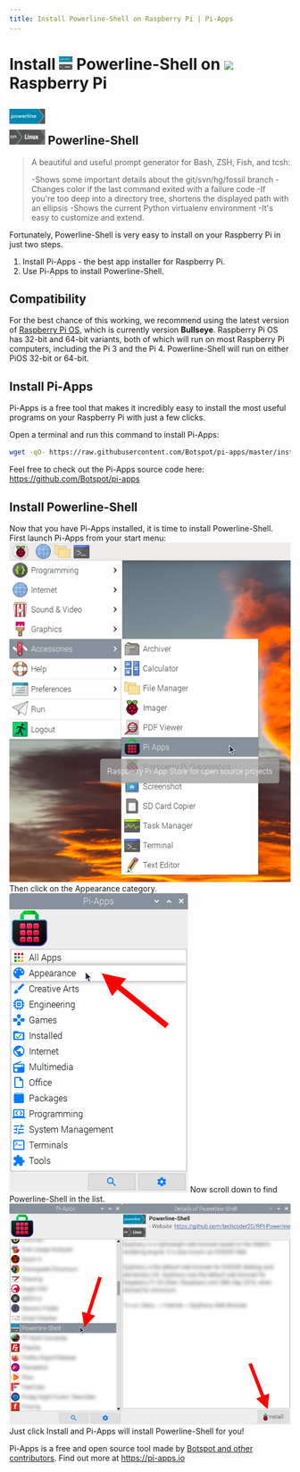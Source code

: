 ```yaml
---
title: Install Powerline-Shell on Raspberry Pi | Pi-Apps
---
```

<div class="simple-install-content content">

# Install <img src="/img/app-icons/Powerline-Shell/icon-64.png" height=24> Powerline-Shell on <img src=https://www.vectorlogo.zone/logos/raspberrypi/raspberrypi-icon.svg height=24> Raspberry Pi

## <img src="/img/app-icons/Powerline-Shell/icon-64.png"> Powerline-Shell
> A beautiful and useful prompt generator for Bash, ZSH, Fish, and tcsh:
> 
> -Shows some important details about the git/svn/hg/fossil branch
> -Changes color if the last command exited with a failure code
> -If you're too deep into a directory tree, shortens the displayed path with an ellipsis
> -Shows the current Python virtualenv environment
> -It's easy to customize and extend.

Fortunately, Powerline-Shell is very easy to install on your Raspberry Pi in just two steps.
1. Install Pi-Apps - the best app installer for Raspberry Pi.
2. Use Pi-Apps to install Powerline-Shell.
</div>
<div class="simple-install-content content">

## Compatibility
For the best chance of this working, we recommend using the latest version of [Raspberry Pi OS](https://www.raspberrypi.com/software/), which is currently version **Bullseye**.
Raspberry Pi OS has 32-bit and 64-bit variants, both of which will run on most Raspberry Pi computers, including the Pi 3 and the Pi 4.
Powerline-Shell will run on either PiOS 32-bit or 64-bit.
</div>
<div class="simple-install-content content">

## Install Pi-Apps

Pi-Apps is a free tool that makes it incredibly easy to install the most useful programs on your Raspberry Pi with just a few clicks.

Open a terminal and run this command to install Pi-Apps:
```bash
wget -qO- https://raw.githubusercontent.com/Botspot/pi-apps/master/install | bash
```
Feel free to check out the Pi-Apps source code here: https://github.com/Botspot/pi-apps
</div>
<div class="simple-install-content content">

## Install Powerline-Shell

Now that you have Pi-Apps installed, it is time to install Powerline-Shell.
First launch Pi-Apps from your start menu:
<img src="/img/start-menu.png">
Then click on the Appearance category.
<img src="/img/category-selections/Appearance.png">
Now scroll down to find Powerline-Shell in the list.
<img src="/img/app-icons/Powerline-Shell/app-selection.png">
Just click Install and Pi-Apps will install Powerline-Shell for you!
</div>
<div class="simple-install-content content">

Pi-Apps is a free and open source tool made by [Botspot and other contributors](/about/#contributors). Find out more at https://pi-apps.io
</div>
